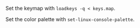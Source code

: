 Set the keymap with `loadkeys -q < keys.map`.

Set the color palette with `set-linux-console-palette`.
